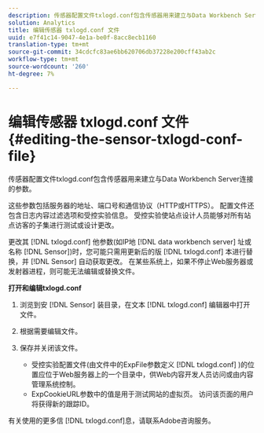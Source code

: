 ```yaml
---
description: 传感器配置文件txlogd.conf包含传感器用来建立与Data Workbench Server连接的参数。
solution: Analytics
title: 编辑传感器 txlogd.conf 文件
uuid: e7f41c14-9047-4e1a-be0f-8acc8ecb1160
translation-type: tm+mt
source-git-commit: 34cdcfc83ae6bb620706db37228e200cff43ab2c
workflow-type: tm+mt
source-wordcount: '260'
ht-degree: 7%

---
```



# 编辑传感器 txlogd.conf 文件{#editing-the-sensor-txlogd-conf-file}

传感器配置文件txlogd.conf包含传感器用来建立与Data Workbench Server连接的参数。

这些参数包括服务器的地址、端口号和通信协议（HTTP或HTTPS）。 配置文件还包含日志内容过滤选项和受控实验信息。 受控实验使站点设计人员能够对所有站点访客的子集进行测试或设计更改。

更改其 [!DNL txlogd.conf] 他参数(如IP地 [!DNL data workbench server] 址或名称 [!DNL Sensor])时，您可能只需用更新后的版 [!DNL txlogd.conf] 本进行替换，并 [!DNL Sensor] 自动获取更改。 在某些系统上，如果不停止Web服务器或发射器进程，则可能无法编辑或替换文件。

**打开和编辑txlogd.conf**

1. 浏览到安 [!DNL Sensor] 装目录，在文本 [!DNL txlogd.conf] 编辑器中打开文件。
1. 根据需要编辑文件。
1. 保存并关闭该文件。

   * 受控实验配置文件(由文件中的ExpFile参数定义 [!DNL txlogd.conf] )的位置应位于Web服务器上的一个目录中，供Web内容开发人员访问或由内容管理系统控制。
   * ExpCookieURL参数中的值是用于测试网站的虚拟页。 访问该页面的用户将获得新的跟踪ID。

有关使用的更多信 [!DNL txlogd.conf]息，请联系Adobe咨询服务。
